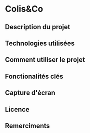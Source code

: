 # Colis&Co

## Description du projet 

## Technologies utilisées

## Comment utiliser le projet

## Fonctionalités clés

## Capture d'écran

## Licence

## Remerciments
